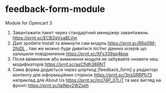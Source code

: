 # feedback-form-module
Module for Opencart 3
1. Завантажити пакет через стандартний менеджер завантажень https://prnt.sc/ECB2qVxaBLVm
2. Далі зробити Install та вімкнути сам модуль https://prnt.sc/R6sl0M-2foDL ,
 там же можно буде дивитися лістінг данних юзерів що залишили повідомлення https://prnt.sc/XFs339sp4bpe
3. Після ввімкнення або вимкнення модуля не забувайте оновити кеш модифікаторів https://prnt.sc/asCfldh38RNT
4. Сама форма додається через шорткод  [feedback_form]  у редакторі контенту для інформаційних сторінок https://prnt.sc/3irsGRRPtj73
 наприклад для About Us https://prnt.sc/mz74P_ll7LiT та мєє вигляд на фронті https://prnt.sc/IaiNey2WZseh
